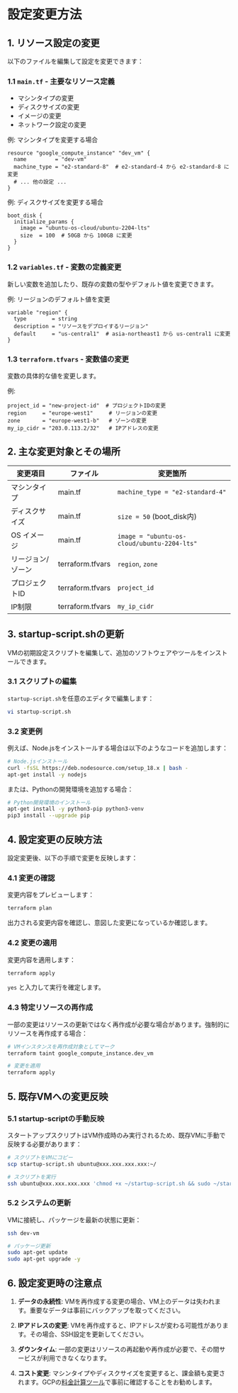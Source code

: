 # 設定変更方法

## 1. リソース設定の変更

以下のファイルを編集して設定を変更できます：

### 1.1 `main.tf` - 主要なリソース定義

- マシンタイプの変更
- ディスクサイズの変更
- イメージの変更
- ネットワーク設定の変更

例: マシンタイプを変更する場合
```hcl
resource "google_compute_instance" "dev_vm" {
  name         = "dev-vm"
  machine_type = "e2-standard-8"  # e2-standard-4 から e2-standard-8 に変更
  # ... 他の設定 ...
}
```

例: ディスクサイズを変更する場合
```hcl
boot_disk {
  initialize_params {
    image = "ubuntu-os-cloud/ubuntu-2204-lts"
    size  = 100  # 50GB から 100GB に変更
  }
}
```

### 1.2 `variables.tf` - 変数の定義変更

新しい変数を追加したり、既存の変数の型やデフォルト値を変更できます。

例: リージョンのデフォルト値を変更
```hcl
variable "region" {
  type        = string
  description = "リソースをデプロイするリージョン"
  default     = "us-central1"  # asia-northeast1 から us-central1 に変更
}
```

### 1.3 `terraform.tfvars` - 変数値の変更

変数の具体的な値を変更します。

例:
```hcl
project_id = "new-project-id"  # プロジェクトIDの変更
region     = "europe-west1"     # リージョンの変更
zone       = "europe-west1-b"   # ゾーンの変更
my_ip_cidr = "203.0.113.2/32"   # IPアドレスの変更
```

## 2. 主な変更対象とその場所

| 変更項目          | ファイル         | 変更箇所                                    |
| ----------------- | ---------------- | ------------------------------------------- |
| マシンタイプ      | main.tf          | `machine_type = "e2-standard-4"`            |
| ディスクサイズ    | main.tf          | `size = 50` (boot_disk内)                   |
| OS イメージ       | main.tf          | `image = "ubuntu-os-cloud/ubuntu-2204-lts"` |
| リージョン/ゾーン | terraform.tfvars | `region`, `zone`                            |
| プロジェクトID    | terraform.tfvars | `project_id`                                |
| IP制限            | terraform.tfvars | `my_ip_cidr`                                |

## 3. startup-script.shの更新

VMの初期設定スクリプトを編集して、追加のソフトウェアやツールをインストールできます。

### 3.1 スクリプトの編集

`startup-script.sh`を任意のエディタで編集します：

```bash
vi startup-script.sh
```

### 3.2 変更例

例えば、Node.jsをインストールする場合は以下のようなコードを追加します：

```bash
# Node.jsインストール
curl -fsSL https://deb.nodesource.com/setup_18.x | bash -
apt-get install -y nodejs
```

または、Pythonの開発環境を追加する場合：

```bash
# Python開発環境のインストール
apt-get install -y python3-pip python3-venv
pip3 install --upgrade pip
```

## 4. 設定変更の反映方法

設定変更後、以下の手順で変更を反映します：

### 4.1 変更の確認

変更内容をプレビューします：

```bash
terraform plan
```

出力される変更内容を確認し、意図した変更になっているか確認します。

### 4.2 変更の適用

変更内容を適用します：

```bash
terraform apply
```

`yes` と入力して実行を確定します。

### 4.3 特定リソースの再作成

一部の変更はリソースの更新ではなく再作成が必要な場合があります。強制的にリソースを再作成する場合：

```bash
# VMインスタンスを再作成対象としてマーク
terraform taint google_compute_instance.dev_vm

# 変更を適用
terraform apply
```

## 5. 既存VMへの変更反映

### 5.1 startup-scriptの手動反映

スタートアップスクリプトはVM作成時のみ実行されるため、既存VMに手動で反映する必要があります：

```bash
# スクリプトをVMにコピー
scp startup-script.sh ubuntu@xxx.xxx.xxx.xxx:~/

# スクリプトを実行
ssh ubuntu@xxx.xxx.xxx.xxx 'chmod +x ~/startup-script.sh && sudo ~/startup-script.sh'
```

### 5.2 システムの更新

VMに接続し、パッケージを最新の状態に更新：

```bash
ssh dev-vm

# パッケージ更新
sudo apt-get update
sudo apt-get upgrade -y
```

## 6. 設定変更時の注意点

1. **データの永続性**: VMを再作成する変更の場合、VM上のデータは失われます。重要なデータは事前にバックアップを取ってください。

2. **IPアドレスの変更**: VMを再作成すると、IPアドレスが変わる可能性があります。その場合、SSH設定を更新してください。

3. **ダウンタイム**: 一部の変更はリソースの再起動や再作成が必要で、その間サービスが利用できなくなります。

4. **コスト変更**: マシンタイプやディスクサイズを変更すると、課金額も変更されます。GCPの[料金計算ツール](https://cloud.google.com/products/calculator)で事前に確認することをお勧めします。 